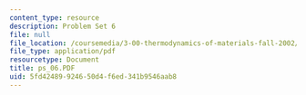 ```yaml
---
content_type: resource
description: Problem Set 6
file: null
file_location: /coursemedia/3-00-thermodynamics-of-materials-fall-2002/5fd42489924650d4f6ed341b9546aab8_ps_06.PDF
file_type: application/pdf
resourcetype: Document
title: ps_06.PDF
uid: 5fd42489-9246-50d4-f6ed-341b9546aab8
---
```

